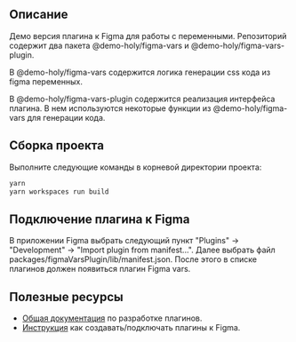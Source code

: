 ## Описание

Демо версия плагина к Figma для работы с переменными. 
Репозиторий содержит два пакета @demo-holy/figma-vars и @demo-holy/figma-vars-plugin.

В @demo-holy/figma-vars содержится логика генерации css кода из figma переменных.

В @demo-holy/figma-vars-plugin содержится реализация интерфейса плагина. 
В нем используются некоторые функции из @demo-holy/figma-vars для генерации кода.

## Сборка проекта

Выполните следующие команды в корневой директории проекта:

```bash
yarn
yarn workspaces run build
```

## Подключение плагина к Figma

В приложении Figma выбрать следующий пункт "Plugins" -> "Development" -> "Import plugin from manifest...".
Далее выбрать файл packages/figmaVarsPlugin/lib/manifest.json. 
После этого в списке плагинов должен появиться плагин Figma vars.

## Полезные ресурсы
- [Общая документация](https://www.figma.com/plugin-docs/) по разработке плагинов.
- [Инструкция](https://help.figma.com/hc/en-us/articles/360042786733-Create-a-plugin-for-development) как создавать/подключать плагины к Figma.
